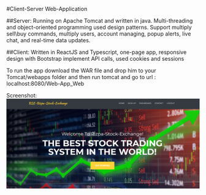
#Client-Server Web-Application

##Server:
Running on Apache Tomcat and written in java. Multi-threading and
object-oriented programming used design patterns. Support multiply sell\buy
commands, multiply users, account managing, popup alerts, live chat, and real-time
data updates.

##Client:
Written in ReactJS and Typescript, one-page app, responsive design with
Bootstrap implement API calls, used cookies and sessions


To run the app download the WAR file and drop him to your Tomcat/webapps folder
and then run tomcat and go to url : localhost:8080/Web-App_Web

Screenshot:
![screenshot1](/web1.png)
